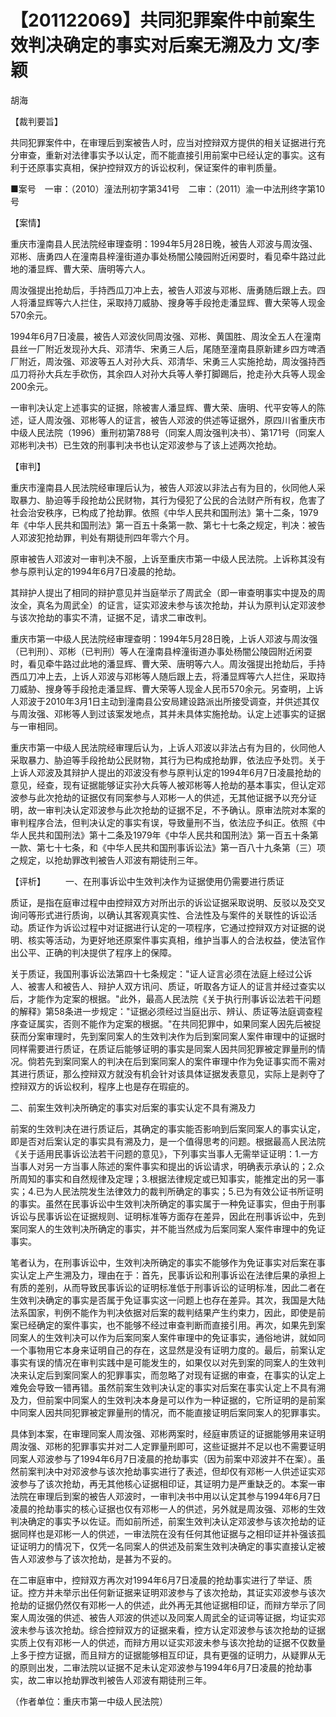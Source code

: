 # 【201122069】共同犯罪案件中前案生效判决确定的事实对后案无溯及力 文/李颖

胡海

【裁判要旨】

共同犯罪案件中，在审理后到案被告人时，应当对控辩双方提供的相关证据进行充分审查，重新对法律事实予以认定，而不能直接引用前案中已经认定的事实。这有利于还原事实真相，保护控辩双方的诉讼权利，保证案件的审判质量。

■案号　一审：（2010）潼法刑初字第341号　二审：（2011）渝一中法刑终字第10号

【案情】

重庆市潼南县人民法院经审理查明：1994年5月28日晚，被告人邓波与周汝强、邓彬、唐勇四人在潼南县梓潼街道办事处杨闇公陵园附近闲耍时，看见牵牛路过此地的潘显辉、曹大荣、唐明等六人。

周汝强提出抢劫后，手持西瓜刀冲上去，被告人邓波与邓彬、唐勇随后跟上去。四人将潘显辉等六人拦住，采取持刀威胁、搜身等手段抢走潘显辉、曹大荣等人现金570余元。

1994年6月7日凌晨，被告人邓波伙同周汝强、邓彬、黄国胜、周汝全五人在潼南县丝一厂附近发现孙大兵、邓清华、宋勇三人后，尾随至潼南县原新建乡四方啤酒厂附近，周汝强、邓波等五人对孙大兵、邓清华、宋勇三人实施抢劫，周汝强持西瓜刀将孙大兵左手砍伤，其余四人对孙大兵等人拳打脚踢后，抢走孙大兵等人现金200余元。

一审判决认定上述事实的证据，除被害人潘显辉、曹大荣、唐明、代平安等人的陈述，证人周汝强、邓彬等人的证言，被告人邓波的供述等证据外，原四川省重庆市中级人民法院（1996）重刑初第788号（同案人周汝强判决书）、第171号（同案人邓彬判决书）已生效的刑事判决书也认定邓波参与了该上述两次抢劫。

【审判】

重庆市潼南县人民法院经审理后认为，被告人邓波以非法占有为目的，伙同他人采取暴力、胁迫等手段抢劫公民财物，其行为侵犯了公民的合法财产所有权，危害了社会治安秩序，已构成了抢劫罪。依照《中华人民共和国刑法》第十二条，1979年《中华人民共和国刑法》第一百五十条第一款、第七十七条之规定，判决：被告人邓波犯抢劫罪，判处有期徒刑四年零六个月。

原审被告人邓波对一审判决不服，上诉至重庆市第一中级人民法院。上诉称其没有参与原判认定的1994年6月7日凌晨的抢劫。

其辩护人提出了相同的辩护意见并当庭举示了周武全（即一审查明事实中提及的周汝全，真名为周武全）的证言，证实邓波未参与该次抢劫，并认为原判认定邓波参与该次抢劫的事实不清，证据不足，请求二审改判。

重庆市第一中级人民法院经审理查明：1994年5月28日晚，上诉人邓波与周汝强（已判刑）、邓彬（已判刑）等人在潼南县梓潼街道办事处杨闇公陵园附近闲耍时，看见牵牛路过此地的潘显辉、曹大荣、唐明等六人。周汝强提出抢劫后，手持西瓜刀冲上去，上诉人邓波与邓彬等人随后跟上去，将潘显辉等六人拦住，采取持刀威胁、搜身等手段抢走潘显辉、曹大荣等人现金人民币570余元。另查明，上诉人邓波于2010年3月1日主动到潼南县公安局建设路派出所接受调查，并供述其仅与周汝强、邓彬等人到过该案发地点，其并未具体实施抢劫。认定上述事实的证据与一审相同。

重庆市第一中级人民法院经审理后认为，上诉人邓波以非法占有为目的，伙同他人采取暴力、胁迫等手段抢劫公民财物，其行为已构成抢劫罪，依法应予处罚。关于上诉人邓波及其辩护人提出的邓波没有参与原判认定的1994年6月7日凌晨抢劫的意见，经查，现有证据能够证实孙大兵等人被邓彬等人抢劫的基本事实，但认定邓波参与此次抢劫的证据仅有同案参与人邓彬一人的供述，无其他证据予以充分证明，故一审判决认定邓波参与此次抢劫的证据不足，不予确认。原审法院对本案的审判程序合法，但判决认定的事实有误，导致量刑不当，依法应予纠正。依照《中华人民共和国刑法》第十二条及1979年《中华人民共和国刑法》第一百五十条第一款、第七十七条，和《中华人民共和国刑事诉讼法》第一百八十九条第（三）项之规定，以抢劫罪改判被告人邓波有期徒刑三年。

【评析】 　　一、在刑事诉讼中生效判决作为证据使用仍需要进行质证

质证，是指在庭审过程中由控辩双方对所出示的诉讼证据采取说明、反驳以及交叉询问等形式进行质询，以确认其客观真实性、合法性及与案件的关联性的诉讼活动。质证作为诉讼过程中对证据进行认定的一项程序，它通过控辩双方对证据的说明、核实等活动，为更好地还原案件事实真相，维护当事人的合法权益，使法官作出公平、正确的判决提供了程序上的保障。

关于质证，我国刑事诉讼法第四十七条规定："证人证言必须在法庭上经过公诉人、被害人和被告人、辩护人双方讯问、质证，听取各方证人的证言并经过查实以后，才能作为定案的根据。"此外，最高人民法院《关于执行刑事诉讼法若干问题的解释》第58条进一步规定："证据必须经过当庭出示、辨认、质证等法庭调查程序查证属实，否则不能作为定案的根据。"在共同犯罪中，如果同案人因先后被捉获而分案审理时，先到案同案人的生效判决作为后到案同案人案件审理中的证据时同样需要进行质证，在质证后能够证明的事实是同案人因共同犯罪被定罪量刑的情况。倘若先到案同案人的判决在后到案同案人的案件审理中作为免证事实而不需对其进行质证，那么控辩双方就没有机会针对该具体证据发表意见，实际上是剥夺了控辩双方的诉讼权利，程序上也是存在瑕疵的。

二、前案生效判决所确定的事实对后案的事实认定不具有溯及力

前案的生效判决在进行质证后，其确定的事实能否影响到后案同案人的事实认定，即是否对后案认定的事实具有溯及力，是一个值得思考的问题。根据最高人民法院《关于适用民事诉讼法若干问题的意见》，下列事实当事人无需举证证明：1.一方当事人对另一方当事人陈述的案件事实和提出的诉讼请求，明确表示承认的；2.众所周知的事实和自然规律及定理；3.根据法律规定或已知事实，能推定出的另一事实；4.已为人民法院发生法律效力的裁判所确定的事实；5.已为有效公证书所证明的事实。虽然在民事诉讼中生效判决所确定的事实属于一种免证事实，但由于刑事诉讼与民事诉讼在证据规则、证明标准等方面存在差异，因此在刑事诉讼中，先到案同案人的生效判决所确定的事实，并不能当然成为后案同案人案件审理中的免证事实。

笔者认为，在刑事诉讼中，生效判决所确定的事实不能够作为免证事实对后案在事实认定上产生溯及力，理由在于：首先，民事诉讼和刑事诉讼在法律后果的承担上有质的差别，从而导致民事诉讼的证明标准低于刑事诉讼的证明标准，因此二者在生效判决确定的事实是否属于免证事实这一问题上也存在差异。其次，我国是大陆法系国家，判例不能作为判决依据对后案的裁判结果产生约束力，因此，即使是前案已经确定的案件事实，也不能够不经过审查判断而直接引用。再次，如果先到案同案人的生效判决可以作为后案同案人案件审理中的免证事实，通俗地讲，就如同一个事物用它本身来证明自己的存在，这显然是没有证明力度的。最后，前案认定事实有误的情况在审判实践中是可能发生的，如果仅以对先到案的同案人的生效判决来认定后到案同案人的犯罪事实，而忽略了对现有证据的审查，在事实的认定上难免会导致一错再错。虽然前案生效判决认定的事实对后案在事实认定上不具有溯及力，但前案中同案人的生效判决本身是可以作为一种证据的，它所证明的是前案中同案人因共同犯罪被定罪量刑的情况，而不能直接证明后案同案人的犯罪事实。

具体到本案，在审理同案人周汝强、邓彬两案时，经庭审质证的证据能够用来证明周汝强、邓彬的犯罪事实并对二人定罪量刑即可，这些证据并不足以也不需要证明同案人邓波参与了1994年6月7日凌晨的抢劫事实（因为前案中邓波并不在案）。虽然前案判决中对邓波参与该次抢劫事实进行了表述，但却仅有邓彬一人供述证实邓波参与了该次抢劫，再无其他核心证据相印证，其证明力是严重缺乏的。本案一审法院在审理后到案的被告人邓波时，一审判决书中用以认定其参与1994年6月7日凌晨的抢劫事实的核心证据也仅有邓彬一人的供述，另外就是周汝强、邓彬的生效判决确定的事实予以佐证。而如前所述，前案生效判决认定邓波参与该次抢劫的证据同样也是邓彬一人的供述，一审法院在没有任何其他证据与之相印证并补强该孤证证明力的情况下，仅凭一名同案人的供述及前案生效判决确定的事实直接认定被告人邓波参与了该次抢劫，是甚为不妥的。

在二审庭审中，控辩双方再次对1994年6月7日凌晨的抢劫事实进行了举证、质证。控方并未举示出任何新证据来证明邓波参与了该次抢劫，其证实邓波参与该次抢劫的证据仍然仅有邓彬一人的供述，此外再无其他证据相印证，而辩方举示了同案人周汝强的供述、被告人邓波的供述以及同案人周武全的证词等证据，均证实邓波未参与该次抢劫。综合控辩双方的证据来看，控方认定邓波参与该次抢劫的证据实质上仅有邓彬一人的供述，而辩方用以证实邓波未参与该次抢劫的证据不仅数量上多于控方证据，而且辩方的证据能够相互印证，具有更强的证明力，从疑罪从无的原则出发，二审法院以证据不足未认定邓波参与1994年6月7日凌晨的抢劫事实，故二审以抢劫罪改判被告人邓波有期徒刑三年。

（作者单位：重庆市第一中级人民法院）